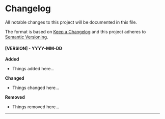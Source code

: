 # Changelog
All notable changes to this project will be documented in this file.

The format is based on [Keep a Changelog](http://keepachangelog.com/en/1.0.0/)
and this project adheres to [Semantic Versioning](http://semver.org/spec/v2.0.0.html).

#### [VERSION] - YYYY-MM-DD
**Added**
- Things added here...

**Changed**
- Things changed here...

**Removed**
- Things removed here...
---




